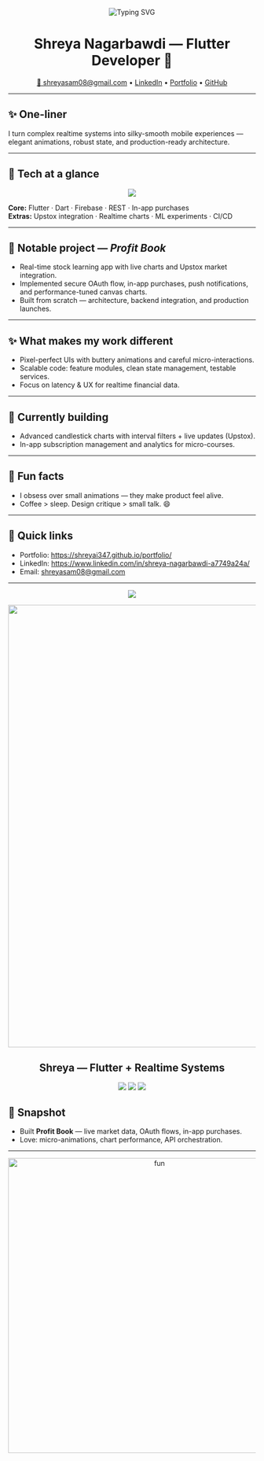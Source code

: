 <!-- README.md -->
<p align="center">
  <img src="https://readme-typing-svg.demolab.com?font=Fira+Code&size=36&pause=1200&center=true&vCenter=true&width=900&lines=Hi%2C+I%27m+Shreya+%E2%9C%A8+%7C+Flutter+Developer;I+build+real-time+apps+with+beautiful+UX" alt="Typing SVG" />
</p>

<h1 align="center">Shreya Nagarbawdi — Flutter Developer 🚀</h1>
<p align="center">
  <a href="mailto:shreyasam08@gmail.com">📧 shreyasam08@gmail.com</a> •
  <a href="https://www.linkedin.com/in/shreya-nagarbawdi-a7749a24a/">LinkedIn</a> •
  <a href="https://shreyai347.github.io/portfolio/">Portfolio</a> •
  <a href="https://github.com/shreyai347">GitHub</a>
</p>

---

## ✨ One-liner
I turn complex realtime systems into silky-smooth mobile experiences — elegant animations, robust state, and production-ready architecture.

---

## 🧰 Tech at a glance
<p align="center">
  <img src="https://skillicons.dev/icons?i=flutter,dart,firebase,upstox,git,github,python,tf" />
</p>

**Core:** Flutter · Dart · Firebase · REST · In-app purchases  
**Extras:** Upstox integration · Realtime charts · ML experiments · CI/CD

---

## 🚀 Notable project — *Profit Book*
- Real-time stock learning app with live charts and Upstox market integration.  
- Implemented secure OAuth flow, in-app purchases, push notifications, and performance-tuned canvas charts.  
- Built from scratch — architecture, backend integration, and production launches.

---

## ✨ What makes my work different
- Pixel-perfect UIs with buttery animations and careful micro-interactions.  
- Scalable code: feature modules, clean state management, testable services.  
- Focus on latency & UX for realtime financial data.

---

## 🔭 Currently building
- Advanced candlestick charts with interval filters + live updates (Upstox).  
- In-app subscription management and analytics for micro-courses.

---

## 💬 Fun facts
- I obsess over small animations — they make product feel alive.  
- Coffee > sleep. Design critique > small talk. 😄

---

## 📌 Quick links
- Portfolio: https://shreyai347.github.io/portfolio/  
- LinkedIn: https://www.linkedin.com/in/shreya-nagarbawdi-a7749a24a/  
- Email: shreyasam08@gmail.com

---

<p align="center">
  <img src="https://capsule-render.vercel.app/api?type=waving&height=100&color=0:39E09B,100:0A0115&section=footer"/>
</p>

<p align="center">
  <img width="900" src="https://readme-typing-svg.demolab.com?font=Fira+Code&size=32&pause=800&center=true&vCenter=true&width=900&lines=Crafting+Realtime+Mobile+UX+%7C+Flutter+%2B+Firebase;I+play+with+charts%2C+animations+%26+APIs" />
</p>

<h2 align="center">Shreya — Flutter + Realtime Systems</h2>

<p align="center">
  <img src="https://img.shields.io/badge/Top%20Language-Dart-0175C2?logo=dart"/>
  <img src="https://img.shields.io/badge/Realtime-Upstox-FDAE2F?logo=data:image/svg+xml;base64,PHN2ZyB4bWxucz0i..."/>
  <img src="https://img.shields.io/badge/Role-Engineer-orange"/>
</p>

## 🎯 Snapshot
- Built **Profit Book** — live market data, OAuth flows, in-app purchases.  
- Love: micro-animations, chart performance, API orchestration.


---

<p align="center">
  <img src="https://media.giphy.com/media/3o7aD2saalBwwftBIY/giphy.gif" width="600" alt="fun"/>
</p>
